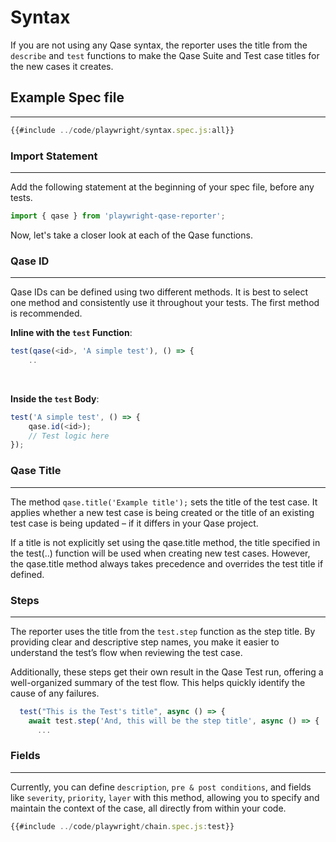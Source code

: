 # Syntax

If you are not using any Qase syntax, the reporter uses the title from the `describe` and `test` functions to make the Qase Suite and Test case titles for the new cases it creates.

## Example Spec file
---
```javascript
{{#include ../code/playwright/syntax.spec.js:all}}
```

### Import Statement
---
Add the following statement at the beginning of your spec file, before any tests.

```javascript
import { qase } from 'playwright-qase-reporter';
```
Now, let's take a closer look at each of the Qase functions.


### Qase ID
---

Qase IDs can be defined using two different methods. It is best to select one method and consistently use it throughout your tests. The first method is recommended.

**Inline with the `test` Function**: 

```javascript
test(qase(<id>, 'A simple test'), () => {
    ..
```
<br>

**Inside the `test` Body**: 

```javascript
test('A simple test', () => {
    qase.id(<id>);
    // Test logic here
});
```


### Qase Title
--- 

The method `qase.title('Example title');` sets the title of the test case. It applies whether a new test case is being created or the title of an existing test case is being updated – if it differs in your Qase project.

If a title is not explicitly set using the qase.title method, the title specified in the test(..) function will be used when creating new test cases. However, the qase.title method always takes precedence and overrides the test title if defined.


### Steps
--- 

The reporter uses the title from the `test.step` function as the step title. By providing clear and descriptive step names, you make it easier to understand the test’s flow when reviewing the test case.

Additionally, these steps get their own result in the Qase Test run, offering a well-organized summary of the test flow. This helps quickly identify the cause of any failures.

```javascript
  test("This is the Test's title", async () => {
    await test.step('And, this will be the step title', async () => {
      ...
```

### Fields
---

Currently, you can define `description`, `pre & post conditions`, and fields like `severity`, `priority`, `layer` with this method, allowing you to specify and maintain the context of the case, all directly from within your code. 

```javascript
{{#include ../code/playwright/chain.spec.js:test}}
```
